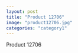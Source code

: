 ```yaml
---
layout: post
title: "Product 12706"
image: "product12706.jpg"
categories: "category1"
---
```

Product 12706
